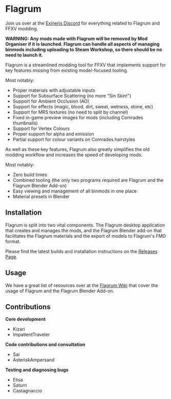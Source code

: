 # Flagrum

Join us over at the [Exineris Discord](https://discord.gg/7cNNwwJKsJ) for everything related to Flagrum and FFXV modding.

**WARNING: Any mods made with Flagrum will be removed by Mod Organiser if it is launched. Flagrum can handle all aspects of managing binmods including uploading to Steam Workshop, so there should be no need to launch it.**

Flagrum is a streamlined modding tool for FFXV that implements support for
key features missing from existing model-focused tooling.

Most notably:
* Proper materials with adjustable inputs
* Support for Subsurface Scattering (no more "Sin Skin!")
* Support for Ambient Occlusion (AO)
* Support for effects (magic, blood, dirt, sweat, wetness, stone, etc)
* Support for MRS textures (no need to split by channel)
* Fixed in-game preview images for mods (including Comrades thumbnails)
* Support for Vertex Colours
* Proper support for alpha and emission
* Partial support for colour variants on Comrades hairstyles

As well as these key features, Flagrum also greatly simplifies the
old modding workflow and increases the speed of developing mods.

Most notably:
* Zero build times
* Combined tooling (the only two programs required are Flagrum and the Flagrum Blender Add-on)
* Easy viewing and management of all binmods in one place
* Material presets in Blender

## Installation

Flagrum is split into two vital components. The Flagrum desktop application that creates and manages the mods, and the Flagrum Blender add-on that facilitates the Flagrum materials and the export of models to Flagrum's FMD format.

Please find the latest builds and installation instructions on the [Releases Page](https://github.com/Kizari/Flagrum/Releases/latest).

## Usage

We have a great list of resources over at the [Flagrum Wiki](https://github.com/Kizari/Flagrum/Wiki) that cover the usage of Flagrum and the Flagrum Blender Add-on.

## Contributions

**Core development**
* Kizari
* ImpatientTraveler

**Code contributions and consultation**
* Sai
* AsteriskAmpersand

**Testing and diagnosing bugs**
* Elisa
* Saturn
* Castagnaccio
